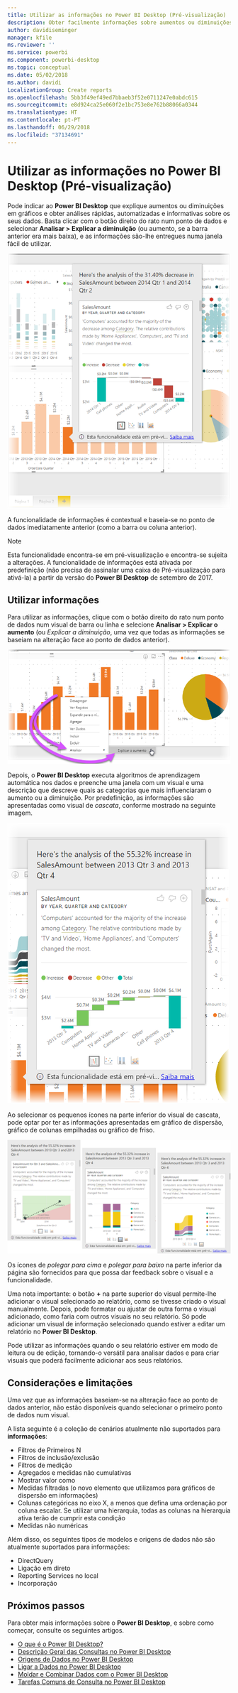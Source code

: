 ```yaml
---
title: Utilizar as informações no Power BI Desktop (Pré-visualização)
description: Obter facilmente informações sobre aumentos ou diminuições no Power BI Desktop
author: davidiseminger
manager: kfile
ms.reviewer: ''
ms.service: powerbi
ms.component: powerbi-desktop
ms.topic: conceptual
ms.date: 05/02/2018
ms.author: davidi
LocalizationGroup: Create reports
ms.openlocfilehash: 5bb3f49ef49ed7bbaeb3f52e0711247e0abdc615
ms.sourcegitcommit: e8d924ca25e060f2e1bc753e8e762b88066a0344
ms.translationtype: HT
ms.contentlocale: pt-PT
ms.lasthandoff: 06/29/2018
ms.locfileid: "37134691"
---
```

# <a name="use-insights-in-power-bi-desktop-preview"></a>Utilizar as informações no Power BI Desktop (Pré-visualização)
Pode indicar ao **Power BI Desktop** que explique aumentos ou diminuições em gráficos e obter análises rápidas, automatizadas e informativas sobre os seus dados. Basta clicar com o botão direito do rato num ponto de dados e selecionar **Analisar > Explicar a diminuição** (ou aumento, se a barra anterior era mais baixa), e as informações são-lhe entregues numa janela fácil de utilizar.

![](media/desktop-insights/insights_01.png)

A funcionalidade de informações é contextual e baseia-se no ponto de dados imediatamente anterior (como a barra ou coluna anterior).

> [!NOTE]
> Esta funcionalidade encontra-se em pré-visualização e encontra-se sujeita a alterações. A funcionalidade de informações está ativada por predefinição (não precisa de assinalar uma caixa de Pré-visualização para ativá-la) a partir da versão do **Power BI Desktop** de setembro de 2017.
> 
> 

## <a name="using-insights"></a>Utilizar informações
Para utilizar as informações, clique com o botão direito do rato num ponto de dados num visual de barra ou linha e selecione **Analisar > Explicar o aumento** (ou *Explicar a diminuição*, uma vez que todas as informações se baseiam na alteração face ao ponto de dados anterior).

![](media/desktop-insights/insights_02.png)

Depois, o **Power BI Desktop** executa algoritmos de aprendizagem automática nos dados e preenche uma janela com um visual e uma descrição que descreve quais as categorias que mais influenciaram o aumento ou a diminuição. Por predefinição, as informações são apresentadas como visual de *cascata*, conforme mostrado na seguinte imagem.

![](media/desktop-insights/insights_03.png)

Ao selecionar os pequenos ícones na parte inferior do visual de cascata, pode optar por ter as informações apresentadas em gráfico de dispersão, gráfico de colunas empilhadas ou gráfico de friso.

![](media/desktop-insights/insights_04.png)

Os ícones de *polegar para cima* e *polegar para baixo* na parte inferior da página são fornecidos para que possa dar feedback sobre o visual e a funcionalidade.

Uma nota importante: o botão **+** na parte superior do visual permite-lhe adicionar o visual selecionado ao relatório, como se tivesse criado o visual manualmente. Depois, pode formatar ou ajustar de outra forma o visual adicionado, como faria com outros visuais no seu relatório. Só pode adicionar um visual de informação selecionado quando estiver a editar um relatório no **Power BI Desktop**.

Pode utilizar as informações quando o seu relatório estiver em modo de leitura ou de edição, tornando-o versátil para analisar dados e para criar visuais que poderá facilmente adicionar aos seus relatórios.

## <a name="considerations-and-limitations"></a>Considerações e limitações
Uma vez que as informações baseiam-se na alteração face ao ponto de dados anterior, não estão disponíveis quando selecionar o primeiro ponto de dados num visual. 

A lista seguinte é a coleção de cenários atualmente não suportados para **informações**:

* Filtros de Primeiros N
* Filtros de inclusão/exclusão
* Filtros de medição
* Agregados e medidas não cumulativas
* Mostrar valor como
* Medidas filtradas (o novo elemento que utilizamos para gráficos de dispersão em informações)
* Colunas categóricas no eixo X, a menos que defina uma ordenação por coluna escalar. Se utilizar uma hierarquia, todas as colunas na hierarquia ativa terão de cumprir esta condição
* Medidas não numéricas

Além disso, os seguintes tipos de modelos e origens de dados não são atualmente suportados para informações:

* DirectQuery
* Ligação em direto
* Reporting Services no local
* Incorporação

## <a name="next-steps"></a>Próximos passos
Para obter mais informações sobre o **Power BI Desktop**, e sobre como começar, consulte os seguintes artigos.

* [O que é o Power BI Desktop?](desktop-what-is-desktop.md)
* [Descrição Geral das Consultas no Power BI Desktop](desktop-query-overview.md)
* [Origens de Dados no Power BI Desktop](desktop-data-sources.md)
* [Ligar a Dados no Power BI Desktop](desktop-connect-to-data.md)
* [Moldar e Combinar Dados com o Power BI Desktop](desktop-shape-and-combine-data.md)
* [Tarefas Comuns de Consulta no Power BI Desktop](desktop-common-query-tasks.md)   

